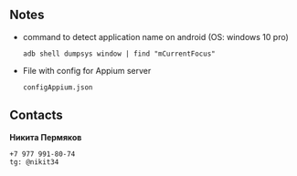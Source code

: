 ## Notes
- command to detect application name on android (OS: windows 10 pro)

     ```adb shell dumpsys window | find "mCurrentFocus"```

- File with config for Appium server

    ```configAppium.json```
    
        
    
## Contacts

**Никита Пермяков**
    
    +7 977 991-80-74
    tg: @nikit34
    
